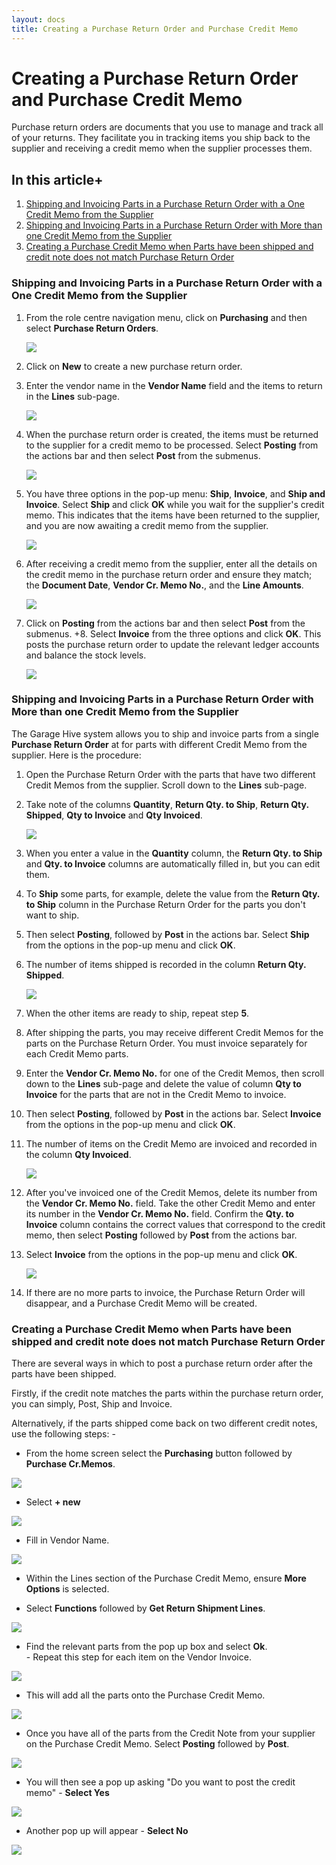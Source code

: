 ```yaml
---
layout: docs
title: Creating a Purchase Return Order and Purchase Credit Memo
---
```


# Creating a Purchase Return Order and Purchase Credit Memo
Purchase return orders are documents that you use to manage and track all of your returns. They facilitate you in tracking items you ship back to the supplier and receiving a credit memo when the supplier processes them.

## In this article+

1. [Shipping and Invoicing Parts in a Purchase Return Order with a One Credit Memo from the Supplier](#shipping-and-invoicing-parts-in-a-purchase-return-order-with-a-one-credit-memo-from-the-supplier)
2. [Shipping and Invoicing Parts in a Purchase Return Order with More than one Credit Memo from the Supplier](#shipping-and-invoicing-parts-in-a-purchase-return-order-with-more-than-one-credit-memo-from-the-supplier)
3. [Creating a Purchase Credit Memo when Parts have been shipped and credit note does not match Purchase Return Order](#creating-a-purchase-credit-memo-when-parts-have-been-shipped-and-credit-note-does-not-match-purchase-return-order)


### Shipping and Invoicing Parts in a Purchase Return Order with a One Credit Memo from the Supplier
1. From the role centre navigation menu, click on **Purchasing** and then select **Purchase Return Orders**.

   ![](media/garagehive-purchase-return-order-ship-and-invoice1.png)

2. Click on **New** to create a new purchase return order.
3. Enter the vendor name in the **Vendor Name** field and the items to return in the **Lines** sub-page.

   ![](media/garagehive-purchase-return-order-ship-and-invoice2.png)

4. When the purchase return order is created, the items must be returned to the supplier for a credit memo to be processed. Select **Posting** from the actions bar and then select **Post** from the submenus.

   ![](media/garagehive-purchase-return-order-ship-and-invoice3.png)

5. You have three options in the pop-up menu: **Ship**, **Invoice**, and **Ship and Invoice**. Select **Ship** and click **OK** while you wait for the supplier's credit memo. This indicates that the items have been returned to the supplier, and you are now awaiting a credit memo from the supplier.

   ![](media/garagehive-purchase-return-order-ship-and-invoice4.png)

6. After receiving a credit memo from the supplier, enter all the details on the credit memo in the purchase return order and ensure they match; the **Document Date**, **Vendor Cr. Memo No.**, and the **Line Amounts**.

   ![](media/garagehive-purchase-return-order-ship-and-invoice5.png)

7. Click on **Posting** from the actions bar and then select **Post** from the submenus.
+8. Select **Invoice** from the three options and click **OK**. This posts the purchase return order to update the relevant ledger accounts and balance the stock levels.

   ![](media/garagehive-purchase-return-order-ship-and-invoice6.png)


### Shipping and Invoicing Parts in a Purchase Return Order with More than one Credit Memo from the Supplier
The Garage Hive system allows you to ship and invoice parts from a single **Purchase Return Order** at for parts with different Credit Memo from the supplier. Here is the procedure:
1. Open the Purchase Return Order with the parts that have two different Credit Memos from the supplier. Scroll down to the **Lines** sub-page.
1. Take note of the columns **Quantity**, **Return Qty. to Ship**, **Return Qty. Shipped**, **Qty to Invoice** and **Qty Invoiced**.

   ![](media/garagehive-purchase-return-order-ship-and-invoice7.png)

1. When you enter a value in the **Quantity** column, the **Return Qty. to Ship** and **Qty. to Invoice** columns are automatically filled in, but you can edit them.
1. To **Ship** some parts, for example, delete the value from the **Return Qty. to Ship** column in the Purchase Return Order for the parts you don't want to ship.
1. Then select **Posting**, followed by **Post** in the actions bar. Select **Ship** from the options in the pop-up menu and click **OK**.
1. The number of items shipped is recorded in the column **Return Qty. Shipped**.

   ![](media/garagehive-purchase-return-order-ship-and-invoice8.gif)

1. When the other items are ready to ship, repeat step **5**.
1. After shipping the parts, you may receive different Credit Memos for the parts on the Purchase Return Order. You must invoice separately for each Credit Memo parts.
1. Enter the **Vendor Cr. Memo No.** for one of the Credit Memos, then scroll down to the **Lines** sub-page and delete the value of column **Qty to Invoice** for the parts that are not in the Credit Memo to invoice.
1. Then select **Posting**, followed by **Post** in the actions bar. Select **Invoice** from the options in the pop-up menu and click **OK**.
1. The number of items on the Credit Memo are invoiced and recorded in the column **Qty Invoiced**.

   ![](media/garagehive-purchase-return-order-ship-and-invoice9.gif)

1. After you've invoiced one of the Credit Memos, delete its number from the **Vendor Cr. Memo No.** field. Take the other Credit Memo and enter its number in the **Vendor Cr. Memo No.** field. Confirm the **Qty. to Invoice** column contains the correct values that correspond to the credit memo, then select **Posting** followed by **Post** from the actions bar.
1. Select **Invoice** from the options in the pop-up menu and click **OK**.

   ![](media/garagehive-purchase-return-order-ship-and-invoice10.gif)

1. If there are no more parts to invoice, the Purchase Return Order will disappear, and a Purchase Credit Memo will be created.

### Creating a Purchase Credit Memo when Parts have been shipped and credit note does not match Purchase Return Order 
There are several ways in which to post a purchase return order after the parts have been shipped. 

Firstly, if the credit note matches the parts within the purchase return order, you can simply, Post, Ship and Invoice. 

Alternatively, if the parts shipped come back on two different credit notes, use the following steps: - 

*   From the home screen select the **Purchasing** button followed by **Purchase Cr.Memos**. 

![](media/garagehive-shipped-items-purchase-return-order10.png)

*   Select **+ new**

![](media/garagehive-shipped-items-purchase-return-order11.png)

*   Fill in Vendor Name. 

![](media/garagehive-shipped-items-purchase-return-order12.png)

*   Within the Lines section of the Purchase Credit Memo, ensure **More Options** is selected. 

*   Select **Functions** followed by **Get Return Shipment Lines**.  

![](media/garagehive-shipped-items-purchase-return-order13.png)

*   Find the relevant parts from the pop up box and select **Ok**.<br> 
        -   Repeat this step for each item on the Vendor Invoice.

![](media/garagehive-shipped-items-purchase-return-order14.png)

*  This will add all the parts onto the Purchase Credit Memo. 

![](media/garagehive-shipped-items-purchase-return-order15.png)

*  Once you have all of the parts from the Credit Note from your supplier on the Purchase Credit Memo. Select **Posting** followed by **Post**.  

![](media/garagehive-shipped-items-purchase-return-order16.png)

*   You will then see a pop up asking "Do you want to post the credit memo"  -  **Select Yes**

![](media/garagehive-shipped-items-purchase-return-order8.png)

*   Another pop up will appear - **Select No**

![](media/garagehive-shipped-items-purchase-return-order17.png)







